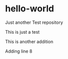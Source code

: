 # hello-world
Just another Test repository

This is just a test

This is another addition

Adding line 8